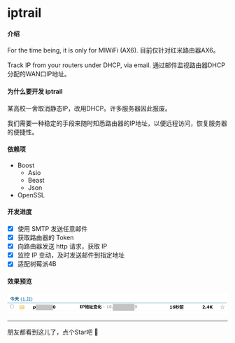 # iptrail

#### 介绍
For the time being, it is only for MIWiFi (AX6).
目前仅针对红米路由器AX6。

Track IP from your routers under DHCP, via email.
通过邮件监视路由器DHCP分配的WAN口IP地址。



#### 为什么要开发 iptrail
某高校一舍取消静态IP，改用DHCP。许多服务器因此报废。

我们需要一种稳定的手段来随时知悉路由器的IP地址，以便远程访问，恢复服务器的便捷性。

#### 依赖项
- Boost
  - Asio
  - Beast
  - Json
- OpenSSL

#### 开发进度
- [x] 使用 SMTP 发送任意邮件
- [x] 获取路由器的 Token
- [x] 向路由器发送 http 请求，获取 IP
- [x] 监控 IP 变动，及时发送邮件到指定地址
- [x] 适配树莓派4B

#### 效果预览
![效果预览](doc/assets/result.png)

---

朋友都看到这儿了，点个Star吧 🎅